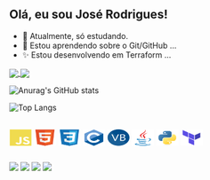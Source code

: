 ## Olá, eu sou José Rodrigues!

<!--
**josearodrigues/josearodrigues** is a ✨ _special_ ✨ repository because its `README.md` (this file) appears on your GitHub profile.

Here are some ideas to get you started:
-->
- 🔭 Atualmente, só estudando.
- 🌱 Estou aprendendo sobre o Git/GitHub ...
- ✨ Estou desenvolvendo em Terraform ...

<!--
Pessoal que veio atrás do **Github Stats:** a API provavelmente saiu do ar nesse período,
mas você pode adicionar a sua própria, seguindo esse [tutorial](https://github.com/anuraghazra/github-readme-stats/blob/master/readme.md#deploy-on-your-own-vercel-instance)
-->


<div>
    <a href="https://github.com/josearodrigues/github-readme-stats">
    <img align="center" src="https://github-readme-stats.vercel.app/api/pin/?username=josearodrigues&repo=github-readme-stats" />
    </a>
    <a href="https://github.com/anuraghazra/convoychat">
    <img align="center" src="https://github-readme-stats.vercel.app/api/pin/?username=josearodrigues&repo=convoychat" />
    </a>


  ![Anurag's GitHub stats](https://github-readme-stats.vercel.app/api?username=josearodrigues&show_icons=true&theme=radical)

  ![Top Langs](https://github-readme-stats.vercel.app/api/top-langs/?username=josearodrigues&hide_progress=true)
</div>

<div style="display: inline_block"><br>
  <img align="center" alt="Javascript" height="30" width="40" src="https://raw.githubusercontent.com/devicons/devicon/master/icons/javascript/javascript-plain.svg">
  <img align="center" alt="HTML" height="30" width="40" src="https://raw.githubusercontent.com/devicons/devicon/master/icons/html5/html5-original.svg">
  <img align="center" alt="CSS" height="30" width="40" src="https://raw.githubusercontent.com/devicons/devicon/master/icons/css3/css3-original.svg">
  <img align="center" alt="CSS" height="30" width="40" src="https://github.com/devicons/devicon/blob/master/icons/c/c-original.svg">
  <img align="center" alt="Visual Basic" height="30" width="40" src="https://github.com/devicons/devicon/blob/master/icons/visualbasic/visualbasic-original.svg">
  <img align="center" alt="Java" height="30" width="40" src="https://github.com/devicons/devicon/blob/master/icons/java/java-original.svg">
  <img align="center" alt="Python" height="30" width="40" src="https://raw.githubusercontent.com/devicons/devicon/master/icons/python/python-original.svg">
  <img align="center" alt="Terraform" height="30" width="40" src="https://github.com/devicons/devicon/blob/master/icons/terraform/terraform-original.svg">
</div>
  
  ##
 
<div> 
  <a href="https://www.youtube.com/channel/UCEgeCmNN-8CTPDHeTjBMzIw" target="_blank"><img src="https://img.shields.io/badge/YouTube-FF0000?style=for-the-badge&logo=youtube&logoColor=white" target="_blank"></a>
  <a href="" target="_blank"><img src="https://img.shields.io/badge/Discord-7289DA?style=for-the-badge&logo=discord&logoColor=white" target="_blank"></a> 
  <a href = "mailto:@gmail.com"><img src="https://img.shields.io/badge/-Gmail-%23333?style=for-the-badge&logo=gmail&logoColor=white" target="_blank"></a>
  <a href="https://www.linkedin.com/in/joseamericorodrigues" target="_blank"><img src="https://img.shields.io/badge/-LinkedIn-%230077B5?style=for-the-badge&logo=linkedin&logoColor=white" target="_blank"></a> 
</div>